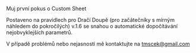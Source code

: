 Muj první pokus o Custom Sheet

Postaveno na pravidlech pro Dračí Doupě (pro začátečníky s mírným náhledem do pokročilých) v.1.6
se snahou o automatické dopočítávání nejobvyklejších parametrů.

V případě problémů nebo nejasností mě kontaktujte na tmscek@gmail.com
